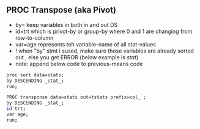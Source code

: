## PROC Transpose (aka Pivot)
* by= keep variables in both in and out DS
* id=trt which is privot-by or group-by where 0 and 1 are changing from row-to-column
* var=age represents teh variable-name of all stat-values
* ! when "by" stmt i sused, make sure those variables are already sorted out , else you get ERROR (below example is _stat_)
* note: append below code to previous-means code

```bash
proc sort data=stats;
by DESCENDING _stat_;
run;

PROC transponse data=stats out=tstats prefix=col_ ;
by DESCENDING _stat_;
id trt;
var age;
run;
```

